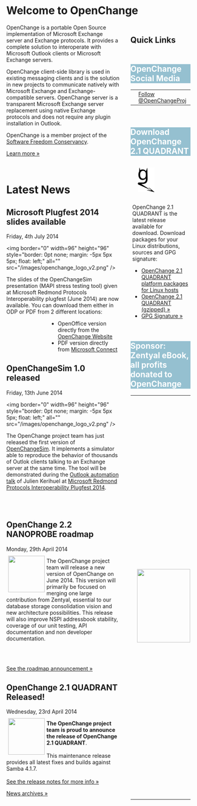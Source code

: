 # Welcome to OpenChange #

<div style="float: right; width: 35%;margin-left:2em;">
  <h2 style="margin-bottom: 1em;"> Quick Links </h2>

  <div class="rebox" style="float: left; width: 90%; margin: 0em; margin-bottom: 1em;">
    <h2 style="color: white; background-color: #95C0D0; border: 0px;">OpenChange Social Media</h2>
    <table width="100%" style="border:none;" align="center">
      <tr style="border:none;">
        <td style="border:none;" width="33%"><div id="fb-root"></div><script>(function(d, s, id) {var js, fjs = d.getElementsByTagName(s)[0];if (d.getElementById(id)) return;js = d.createElement(s); js.id = id;js.src = "//connect.facebook.net/fr_FR/all.js#xfbml=1&appId=171342346240430";fjs.parentNode.insertBefore(js, fjs);}(document, 'script', 'facebook-jssdk'));</script><div class="fb-follow" data-href="http://www.facebook.com/OpenChange" data-colorscheme="light" data-layout="button" data-show-faces="true"></div>
        </td>
        <td style="border:none;" width="33%"><a href="https://twitter.com/OpenChangeProj" class="twitter-follow-button" data-show-count="false">Follow @OpenChangeProj</a>
<script>!function(d,s,id){var js,fjs=d.getElementsByTagName(s)[0],p=/^http:/.test(d.location)?'http':'https';if(!d.getElementById(id)){js=d.createElement(s);js.id=id;js.src=p+'://platform.twitter.com/widgets.js';fjs.parentNode.insertBefore(js,fjs);}}(document, 'script', 'twitter-wjs');</script>
        </td>
        <td style="border:none;" width="33%"><script src="//platform.linkedin.com/in.js" type="text/javascript">lang: en_US</script><script type="IN/FollowCompany" data-id="5068283" data-counter="none"></script>
        </td>
      </tr>
  </table>
  </div>
  <div class="rebox" style="float: left; width: 90%; margin: 0em; margin-bottom: 1em;"> 
    <h2 style="color: white; background-color: #95C0D0; border: 0px;">Download OpenChange 2.1 QUADRANT</h2>
    <div class="p" style="margin-left: 5px; margin-right: 5px"> 
      <p><img src="images/openchanGe.png" alt="" style="margin: 1em; margin-bottom: 2em; padding-right: 8px;"/>
      OpenChange 2.1 QUADRANT is the latest release available for download. Download packages for your Linux distributions, sources and GPG signature: </p>
      <ul>
      <li><a href="/download/index.html">OpenChange 2.1 QUADRANT platform packages for Linux hosts</a>
      <li><a href="http://tracker.openchange.org/attachments/download/244/openchange-2.1-QUADRANT.tar.gz">OpenChange 2.1 QUADRANT (gzipped) &raquo;</a></li>
      <li><a href="http://tracker.openchange.org/attachments/download/245/openchange-2.1-QUADRANT.tar.asc">GPG Signature &raquo;</a></li>
      </ul></p> 
    </div> 
  </div>
  <div class="rebox" style="float: left; width: 90%; margin: 0em;">
    <h2 style="color: white; background-color: #95C0D0; border: 0px;">Sponsor: Zentyal eBook, all profits donated to OpenChange</h2>
    <table width="100%" style="border:none;" align="center">
      <tr style="border:none;height=276px;">
<!--<td style="border:none;"><img src="/images/zentyal-book-cover.png" width="200px" height="276px"/></td>-->
<td style="border:none;"><img border="0" width=140" height="193" style="border: 0pt none;
margin: 25px 5px -20px 10px; float: left;" all="" src="/images/zentyal-book-cover.png" /></td>
<td style="border:none;">
<p style="text-align:justify;">&ldquo;OpenChange technology
has become a core part of Zentyal Server during the past years and
besides actively contributing to the project by developing new
features, submitting bug reports and patches, we believe it is also
important that the project receives financial support&rdquo; said Mateo
Burillo, Training Manager at Zentyal.</p>
<p style="text-align:justify;"><b>All the profits generated by the book sales are donated in full by
Zentyal to the OpenChange project</b>.</p>
<p style="text-align:justify;">Zentyal is an easy to use and
affordable hybrid IT infrastructure, that is natively interoperable
with Microsoft Active Directory® and Microsoft® Exchange Server.</p>
<p style="text-align:left;"><b><a href="http://www.lulu.com/spotlight/zentyal">Download and Purchase</a></b></p>
</td>
      </tr>
    </table>
  </div>
</div>

OpenChange is a portable Open Source implementation of Microsoft
Exchange server and Exchange protocols. It provides a complete
solution to interoperate with Microsoft Outlook clients or Microsoft
Exchange servers. 

OpenChange client-side library is used in existing messaging clients
and is the solution in new projects to communicate natively with
Microsoft Exchange and Exchange-compatible servers. OpenChange server
is a transparent Microsoft Exchange server replacement using native
Exchange protocols and does not require any plugin installation in
Outlook.

OpenChange is a member project of the [Software Freedom Conservancy](http://sfconservancy.org).

[Learn more »](about/index.html)

<p>&nbsp;</p>

# Latest News #

<div class="news">
   <h2>Microsoft Plugfest 2014 slides available</h2>
   <div class="date">Friday, 4th July 2014</div>

<img border="0" width=96" height="96" style="border: 0pt none;
margin: -5px 5px 5px; float: left;" all=""
src="/images/openchange_logo_v2.png" />

The slides of the OpenChangeSim presentation (MAPI stress testing
tool) given at Microsoft Redmond Protocols Interoperability plugfest (June 2014)
are now available. You can download them either in ODP or PDF from 2 different locations:

<div style="padding-left:8em;">

* OpenOffice version directly from the [OpenChange Website](/documentation/conferences/microsoftplugfest_june2014.html)</li>
* PDF version directly from [Microsoft
Connect](https://connect.microsoft.com/site216/Downloads/DownloadDetails.aspx?DownloadID=53701)</li>

</div>
</div>

<div class="news">
   <h2>OpenChangeSim 1.0 released</h2>
   <div class="date">Friday, 13th June 2014</div>

<img border="0" width=96" height="96" style="border: 0pt none;
margin: -5px 5px 5px; float: left;" all=""
src="/images/openchange_logo_v2.png" />

The OpenChange project team has just released the first version of
[OpenChangeSim](/documentation/openchangesim/index.html). It
implements a simulator able to reproduce the behavior of thousands of
Outlok clients talking to an Exchange server at the same time. The
tool will be demonstrated during the [Outlook automation
talk](http://blogs.msdn.com/b/officeinteroperability/archive/2014/05/30/redmond-interoperability-plugfest-agenda-available-now.aspx)
of Julien Kerihuel at [Microsoft Redmond Protocols Interoperability
Plugfest
2014](http://channel9.msdn.com/Events/Open-Specifications-Plugfests/Redmond-Interoperability-Protocols-Plugfest-2014).

<br/><br/>

</div>

<div class="news">
  <h2>OpenChange 2.2 NANOPROBE roadmap</h2>
  <div class="date">Monday, 29th April 2014</div>

<img border="0" width="96" height="96" style="border: 0pt none;
margin: -5px 5px 5px; float: left;" alt=""
src="/images/openchange_logo_v2.png" />


The OpenChange project team will release a new version of OpenChange
on June 2014. This version will primarily be focused on merging one
large contribution from Zentyal, essential to our database storage
consolidation vision and new architecture possibilities. This release
will also improve NSPI addressbook stability, coverage of our unit
testing, API documentation and non developer documentation.

<br/><br/>

[See the roadmap announcement &raquo;](/developers/roadmap.html)
</div>

<div class="news">
  <h2>OpenChange 2.1 QUADRANT Released!</h2>
  <div class="date">Wednesday, 23rd April 2014</div>

<img border="0" width="96" height="96" style="border: 0pt none;
margin: -5px 5px 5px; float: left;" alt=""
src="/images/openchange_logo_v2.png" />

**The OpenChange project team is proud to announce the release of
OpenChange 2.1 QUADRANT**.  <br/><br/> This maintenance release
provides all latest fixes and builds against Samba 4.1.7.  <br/><br/>
[See the release notes for more info
&raquo;](/developers/relnotes/2.1-quadrant.html)
</div>

[News archives &raquo;](/about/news_2014.html)

